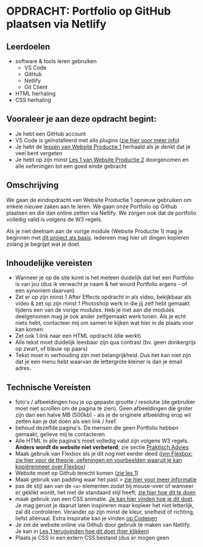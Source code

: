 # OPDRACHT: Portfolio op GitHub plaatsen via Netlify

## Leerdoelen

- software & tools leren gebruiken
  - VS Code
  - GitHub
  - Netlify
  - Git Client
- HTML herhaling
- CSS herhaling

## Vooraleer je aan deze opdracht begint:

- Je hebt een GitHub account
- VS Code is geïnstalleerd met alle plugins ([zie hier voor meer info](../visual-code-extensions.md))
- Je hebt de [lessen van Website Productie 1](https://goldflow.github.io/website-productie/#overzicht-lessen) herhaald als je denkt dat je veel bent vergeten
- Je hebt op zijn minst [Les 1 van Website Productie 2](https://goldflow.github.io/website-productie-2/les_01/) doorgenomen en alle oefeningen tot een goed einde gebracht

## Omschrijving

We gaan de eindopdracht van Website Productie 1 opnieuw gebruiken om enkele nieuwe zaken aan te leren. We gaan onze Portfolio op Github plaatsen en die dan online zetten via Netlify. We zorgen ook dat de portfolio volledig valid is volgens de W3 regels.

Als je niet deelnam aan de vorige module (Website Productie 1) mag je beginnen met [dit project als basis](pf_start.zip). Iedereen mag hier uit dingen kopïeren zolang je begrijpt wat je doet.

## Inhoudelijke vereisten

- Wanneer je op de site komt is het meteen duidelijk dat het een Portfolio is van jou (dus ik verwacht je naam & het woord Portfolio ergens - of een synoniem daarvan)
- Zet er op zijn minst 1 After Effects opdracht in als video, bekijkbaar als video & zet op zijn minst 1 Photoshop werk in die jij zelf hebt gemaakt tijdens een van de vorige modules. Heb je niet aan die modules deelgenomen mag je ook ander zelfgemaakt werk tonen. Als je echt niets hebt, contacteer mij om samen te kijken wat hier in de plaats voor kan komen.
- Zet ook 1 link naar een HTML opdracht (die werkt)
- Alle tekst moet duidelijk leesbaar zijn qua contrast (bv. geen donkergrijs op zwart, of blauw op paars)
- Tekst moet in verhouding zijn met belangrijkheid. Dus het kan niet zijn dat je een menu hebt waarvan de lettergrote kleiner is dan je email adres.

## Technische Vereisten

- foto's / afbeeldingen hou je op gepaste grootte / resolutie (de gebruiker moet niet scrollen om de pagina te zien). Geen afbeeldingen die groter zijn dan een halve MB (500kb) - als je de originele afbeelding erop wil zetten kan je dat doen als een link / href.
- behoud dezelfde pagina's. De mensen die geen Portfolio hebben gemaakt, gelieve mij te contacteren.
- Alle HTML in alle pagina's moet volledig valid zijn volgens W3 regels. **Anders wordt de website niet verbeterd**; zie sectie [Praktisch Advies](../praktisch-advies)
- Maak gebruik van Flexbox als je dit nog niet eerder deed ([ivm Flexbox: zie hier voor de theorie, oefeningen en voorbeelden waaruit je kan kopiërenmeer over Flexbox](https://goldflow.github.io/website-productie/les_05/#flexbox))
- Website moet op Github terecht komen ([zie les 1](https://goldflow.github.io/website-productie-2/les_01/))
- Maak gebruik van padding waar het past > [zie hier voor meer informatie](https://www.w3schools.com/css/css_padding.asp)
- pas de stijl aan van de `<a>` elementen zodat bij mouse-over of wanneer er geklikt wordt, het niet de standaard stijl heeft; [zie hier hoe dit te doen](https://developer.mozilla.org/en-US/docs/Web/CSS/:hover)
- maak gebruik van een CSS animatie. [Je kan hier vinden hoe je dit doet](https://www.w3schools.com/css/css3_animations.asp). Je mag gerust je daaruit laten inspireren maar kopïeer het niet letterlijk, zal dit controleren. Verander op zijn minst de kleur, snelheid of richting, liefst allemaal. Extra inspiratie kan je vinden [op Codepen](https://codepen.io/tag/css-animation)
- Je zet de website online via Github door gebruik te maken van Netlify. Je kan in [Les 1 terugvinden hoe dit doet (hier klikken)](https://goldflow.github.io/website-productie-2/les_01/#hoe-site-van-github-op-netlify-te-plaatsen)
- Plaats je CSS in een extern CSS bestand (dus er mogen geen <style> tags staan in je HTML) [zie hier hoe](https://goldflow.github.io/website-productie/les_02/#css-toevoegen-aan-ons-document)

![ ](html-not-valid.png)

## Indienen

- .zip / .rar bestand van je verbeterde portfolio in de Uploadzone
- als commentaar geef me je de link naar je website
- geef me ook de **screenshot** van je Netlify pagina zodat ik kan zien dat je het online hebt gezet via Netlify, zie hieronder voor een voorbeeld:

![ ](portfolio-netlify-voorbeeld.PNG)

## Vragen / Problemen

Het is de bedoeling dat vanaf deze module iedereen ook gebruik maakt van [het forum van Website Productie 2](https://cvobrussel.smartschool.be/index.php?module=Forum&file=showforum&function=main&courseID=9365&ssID=1711), om zowel dingen te delen als vragen te stellen, en dat de studenten elkaar dan kunnen helpen.

Je mag natuurlijk mij nog steeds aanspreken, maar in de eerste plaats, maak gebruik van [het forum van Website Productie 2](https://cvobrussel.smartschool.be/index.php?module=Forum&file=showforum&function=main&courseID=9365&ssID=1711). Als ik dan een vraag oplos / beantwoord, kunnen je collegacursisten later ook zien hoe hun probleem op te lossen.